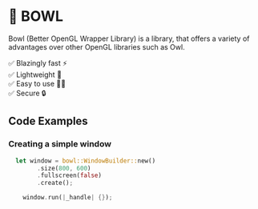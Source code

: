 # 🥣 BOWL 
Bowl (Better OpenGL Wrapper Library) is a library, that offers a variety of advantages over other OpenGL libraries such as Owl.

✅ Blazingly fast ⚡<br>
✅ Lightweight 🍃 <br>
✅ Easy to use 👨‍🎓 <br>
✅ Secure 🔒

## Code Examples
### Creating a simple window
```rust
  let window = bowl::WindowBuilder::new()
        .size(800, 600)
        .fullscreen(false)
        .create();

    window.run(|_handle| {});
```

